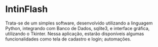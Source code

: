 # IntinFlash
Trata-se de um simples software, desenvolvido utilizando a linguagem Python, integrando com Banco de Dados, sqlite3, e interface gráfica, utilizando o Tkinter. Nessa aplicação, estarão disponíveis algumas funcionalidades como tela de cadastro e login; automações.
